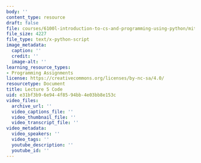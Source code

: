 ```yaml
---
body: ''
content_type: resource
draft: false
file: courses/6100l-introduction-to-cs-and-programming-using-python/mit6_100l_f22_lec05_code.py
file_size: 4227
file_type: text/x-python-script
image_metadata:
  caption: ''
  credit: ''
  image-alt: ''
learning_resource_types:
- Programming Assignments
license: https://creativecommons.org/licenses/by-nc-sa/4.0/
resourcetype: Document
title: Lecture 5 Code
uid: e31bf3b9-6e94-4f85-94bb-4e03bb8e153c
video_files:
  archive_url: ''
  video_captions_file: ''
  video_thumbnail_file: ''
  video_transcript_file: ''
video_metadata:
  video_speakers: ''
  video_tags: ''
  youtube_description: ''
  youtube_id: ''
---
```

